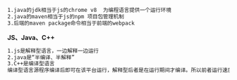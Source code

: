 ```bash
1.java的jdk相当于js的chrome v8  为编程语言提供一个运行环境
2.java的maven相当于js的npm 项目包管理机制
3.后端的maven package命令相当于前端的webpack
```



**JS、Java、C++**

```bash
1.js是解释型语言，一边解释一边运行
2.java是“半编译、半解释”
3.C++是编译型语言
编译型语言源程序编译后即可在该平台运行，解释型后者是在运行期间才编译。所以前者运行速度快，后者跨平台性好。
```

